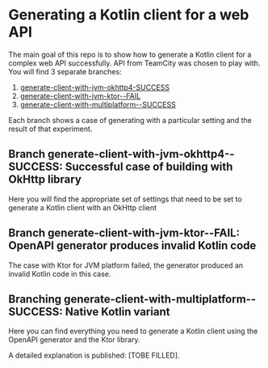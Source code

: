 # Generating a Kotlin client for a web API
The main goal of this repo is to show how to generate a Kotlin client for a complex web API successfully.
API from TeamCity was chosen to play with.
You will find 3 separate branches:
1) [generate-client-with-jvm-okhttp4-SUCCESS](https://github.com/mariakrol/open-api-playground/tree/generate-client-with-jvm-okhttp4--SUCCESS)
2) [generate-client-with-jvm-ktor--FAIL](https://github.com/mariakrol/open-api-playground/tree/generate-client-with-jvm-ktor--FAIL)
3) [generate-client-with-multiplatform--SUCCESS](https://github.com/mariakrol/open-api-playground/tree/generate-client-with-multiplatform--SUCCESS)

Each branch shows a case of generating with a particular setting and the result of that experiment.

## Branch generate-client-with-jvm-okhttp4--SUCCESS: Successful case of building with OkHttp library
Here you will find the appropriate set of settings that need to be set to generate a Kotlin client with an OkHttp client

## Branch generate-client-with-jvm-ktor--FAIL: OpenAPI generator produces invalid Kotlin code
The case with Ktor for JVM platform failed, the generator produced an invalid Kotlin code in this case.

## Branching generate-client-with-multiplatform--SUCCESS: Native Kotlin variant
Here you can find everything you need to generate a Kotlin client using the OpenAPI generator and the Ktor library. 

A detailed explanation is published: [TOBE FILLED].
